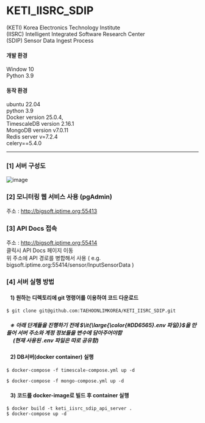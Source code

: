 # KETI_IISRC_SDIP

(KETI)  Korea Electronics Technology Institute  <br/>
(IISRC) Intelligent Integrated Software Research Center  <br/>
(SDIP)  Sensor Data Ingest Process

#### 개발 환경
Window 10 <br/>
Python 3.9 <br/>

#### 동작 환경
ubuntu 22.04 <br/>
python 3.9 <br/>
Docker version 25.0.4, <br/>
TimescaleDB version 2.16.1 <br/>
MongoDB version v7.0.11 <br/>
Redis server v=7.2.4 <br/>
celery==5.4.0 <br/>

<hr>

### [1] 서버 구성도
![image](https://github.com/user-attachments/assets/7e920969-6839-43ab-9349-d9a0afa77d56)

### [2] 모니터링 웹 서비스 사용 (pgAdmin)
주소 : http://bigsoft.iptime.org:55413 <br/>

### [3] API Docs 접속
주소 : http://bigsoft.iptime.org:55414 <br/>
클릭시 API Docs 페이지 이동 <br/>
위 주소에 API 경로를 병합해서 사용 ( e.g. bigsoft.iptime.org:55414/sensor/InputSensorData )


### [4] 서버 실행 방법

#### &ensp; 1) 원하는 디렉토리에 git 명령어를 이용하여 코드 다운로드
``` {bash}
$ git clone git@github.com:TAEHOONLIMKOREA/KETI_IISRC_SDIP.git
```


##### &ensp; ※ 아래 단계들을 진행하기 전에 $\it{\large{\color{#DD6565}.env 파일}}$을 만들어 서버 주소와 계정 정보들을 변수에 담아주어야함 <br> &ensp;&ensp; (현재 사용된 .env 파일은 따로 공유함)


#### &ensp; 2) DB서버(docker container) 실행 
``` {bash}
$ docker-compose -f timescale-compose.yml up -d
```
``` {bash}
$ docker-compose -f mongo-compose.yml up -d
```

#### &ensp; 3) 코드를 docker-image로 빌드 후 container 실행
``` {bash}
$ docker build -t keti_iisrc_sdip_api_server .
$ docker-compose up -d
```

